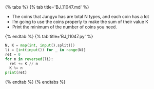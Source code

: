 {% tabs %}
{% tab title='BJ_11047.md' %}

* The coins that Jungyu has are total N types, and each coin has a lot
* I’m going to use the coins properly to make the sum of their value K
* Print the minimum of the number of coins you need.

{% endtab %}
{% tab title='BJ_11047.py' %}

```py
N, K = map(int, input().split())
li = [int(input()) for _ in range(N)]
ret = 0
for n in reversed(li):
  ret += K // n
  K %= n
print(ret)
```

{% endtab %}
{% endtabs %}
